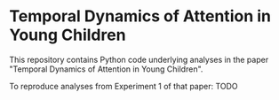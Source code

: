 # Temporal Dynamics of Attention in Young Children
This repository contains Python code underlying analyses in the paper "Temporal Dynamics of Attention in Young Children".

To reproduce analyses from Experiment 1 of that paper:
TODO
